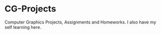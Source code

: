 # CG-Projects
Computer Graphics Projects, Assignments and Homeworks. I also have my self learning here.
